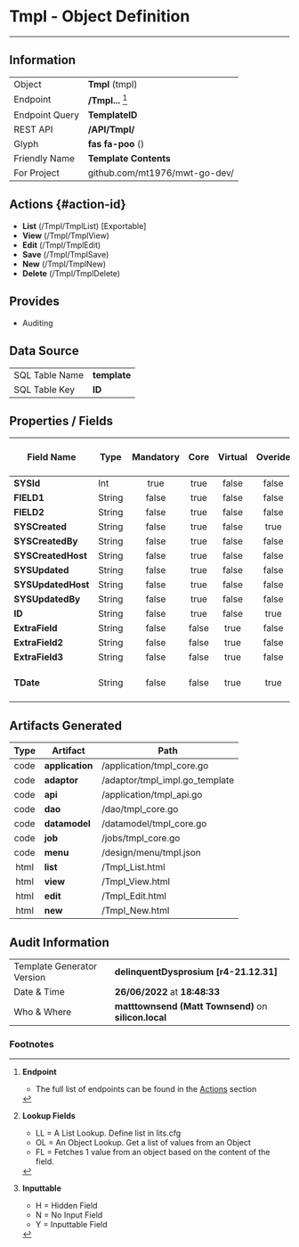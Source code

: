 # **Tmpl** - Object Definition
---
##  Information
|   |   |
|---|---|
|Object         |**Tmpl** (tmpl) |
|Endpoint 	    |**/Tmpl...** [^1]|
|Endpoint Query |**TemplateID**|
|REST API|**/API/Tmpl/**|
Glyph|**fas fa-poo** ()
Friendly Name|**Template Contents**|
|For Project    |github.com/mt1976/mwt-go-dev/|

##  Actions {#action-id}
* **List** (/Tmpl/TmplList) [Exportable]
* **View** (/Tmpl/TmplView)
* **Edit** (/Tmpl/TmplEdit)
* **Save** (/Tmpl/TmplSave)
* **New** (/Tmpl/TmplNew)
* **Delete** (/Tmpl/TmplDelete)







##  Provides


* Auditing 




##  Data Source 
|   |   |
|---|---|
SQL Table Name       | **template**
SQL Table Key | **ID**



##  Properties / Fields
| Field Name| Type | Mandatory | Core | Virtual | Overide | Lookup [^2]| Lookup Object      | Lookup Field Source         | Lookup Return Value                | Inputable [^3]|DB Column|Default Value| No Change | Callout | Internal | Display | Mask |
| -- | --  | :--: | :--: | :--: |:--: |:--: |:--: |-- |-- |:--: |-- | --| :--: | :--: | :--: | -- | -- |
|**SYSId**|Int|true|true|false|false|||||NH|_id|0|false|false|true|text||
|**FIELD1**|String|false|true|false|false|LL|YN|||Y|FIELD1|N|false|false|false|text||
|**FIELD2**|String|false|true|false|false|OL|Firm|FirmName|FullName|Y|FIELD2||false|false|false|text||
|**SYSCreated**|String|false|true|false|true|||||H|_created||false|false|true|text||
|**SYSCreatedBy**|String|false|true|false|false|||||NH|_createdBy||false|false|true|text||
|**SYSCreatedHost**|String|false|true|false|false|||||NH|_createdHost||false|false|true|text||
|**SYSUpdated**|String|false|true|false|false|||||NH|_updated||false|false|true|text||
|**SYSUpdatedHost**|String|false|true|false|false|||||NH|_updatedHost||false|false|true|text||
|**SYSUpdatedBy**|String|false|true|false|false|||||NH|_updatedBy||false|false|true|text||
|**ID**|String|false|true|false|true|||||Y|ID||false|true|false|text||
|**ExtraField**|String|false|false|true|false|||||Y|||false|true|false|text||
|**ExtraField2**|String|false|false|true|false|||||Y||Hummous|false|false|false|text||
|**ExtraField3**|String|false|false|true|false|FL|Firm|Firm|FullName|Y|||false|true|false|text||
|**TDate**|String|false|false|true|true|||||Y|||false|true|false|date|dd-mmm-yyyy|


##  Artifacts Generated
| Type | Artifact | Path|
| :--: | -- | -- |
| code | **application** | /application/tmpl_core.go |
| code | **adaptor** | /adaptor/tmpl_impl.go_template |
| code | **api** | /application/tmpl_api.go |
| code | **dao** | /dao/tmpl_core.go |
| code | **datamodel** | /datamodel/tmpl_core.go |
| code | **job** | /jobs/tmpl_core.go |
| code | **menu** | /design/menu/tmpl.json |
| html | **list** | /Tmpl_List.html |
| html | **view** | /Tmpl_View.html |
| html | **edit** | /Tmpl_Edit.html |
| html | **new** | /Tmpl_New.html |


## Audit Information
|   |   |
|---|---|
Template Generator Version   | **delinquentDysprosium [r4-21.12.31]**
Date & Time		     | **26/06/2022** at **18:48:33**
Who & Where		     | **matttownsend (Matt Townsend)** on **silicon.local**

### Footnotes
[^1]: **Endpoint**
    * The full list of endpoints can be found in the [Actions](#action-id) section
[^2]: **Lookup Fields**
    * LL = A List Lookup. Define list in lits.cfg
    * OL = An Object Lookup. Get a list of values from an Object
    * FL = Fetches 1 value from an object based on the content of the field. 
[^3]: **Inputtable**   
    * H = Hidden Field
    * N = No Input Field
    * Y = Inputtable Field